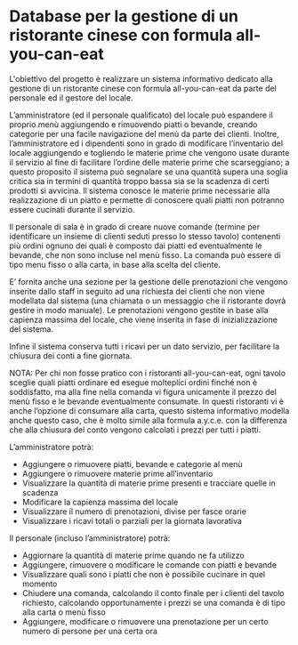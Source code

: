# Database per la gestione di un ristorante cinese con formula all-you-can-eat
L'obiettivo del progetto è realizzare un sistema informativo dedicato alla gestione di un ristorante cinese con formula all-you-can-eat da parte del personale ed il gestore del locale. 

L’amministratore (ed il personale qualificato) del locale può espandere il proprio menù aggiungendo e rimuovendo piatti o bevande, creando categorie per una facile navigazione del menù da parte dei clienti. 
Inoltre, l’amministratore ed i dipendenti sono in grado di modificare l’inventario del locale aggiungendo e togliendo le materie prime che vengono usate durante il servizio al fine di facilitare l’ordine delle materie prime che scarseggiano; a questo proposito il sistema può segnalare se una quantità supera una soglia critica sia in termini di quantità troppo bassa sia se la scadenza di certi prodotti si avvicina. 
Il sistema conosce le materie prime necessarie alla realizzazione di un piatto e permette di conoscere quali piatti non potranno essere cucinati durante il servizio. 

Il personale di sala è in grado di creare nuove comande (termine per identificare un insieme di clienti seduti presso lo stesso tavolo) contenenti più ordini ognuno dei quali è composto dai piatti ed eventualmente le bevande, che non sono incluse nel menù fisso. La comanda può essere di tipo menu fisso o alla carta, in base alla scelta del cliente. 

E’ fornita anche una sezione per la gestione delle prenotazioni che vengono inserite dallo staff in seguito ad una richiesta dei clienti che non viene modellata dal sistema (una chiamata o un messaggio che il ristorante dovrà gestire in modo manuale). Le prenotazioni vengono gestite in base alla capienza massima del locale, che viene inserita in fase di inizializzazione del sistema.

Infine il sistema conserva tutti i ricavi per un dato servizio, per facilitare la chiusura dei conti a fine giornata.

NOTA: Per chi non fosse pratico con i ristoranti all-you-can-eat, ogni tavolo sceglie quali piatti ordinare ed esegue molteplici ordini finché non è soddisfatto, ma alla fine nella comanda vi figura unicamente il prezzo del menù fisso e le bevande eventualmente consumate. In questi ristoranti vi è anche l’opzione di consumare alla carta, questo sistema informativo modella anche questo caso, che è molto simile alla formula a.y.c.e. con la differenza che alla chiusura del conto vengono calcolati i prezzi per tutti i piatti. 

L’amministratore potrà:
- Aggiungere o rimuovere piatti, bevande e categorie al menù
- Aggiungere o rimuovere materie prime all’inventario
- Visualizzare la quantità di materie prime presenti e tracciare quelle in scadenza
- Modificare la capienza massima del locale 
- Visualizzare il numero di prenotazioni, divise per fasce orarie
- Visualizzare i ricavi totali o parziali per la giornata lavorativa

Il personale (incluso l’amministratore) potrà:
- Aggiornare la quantità di materie prime quando ne fa utilizzo 
- Aggiungere, rimuovere o modificare le comande con piatti e bevande
- Visualizzare quali sono i piatti che non è possibile cucinare in quel momento 
- Chiudere una comanda, calcolando il conto finale per i clienti del tavolo richiesto, calcolando opportunamente i prezzi se una comanda è di tipo alla carta o menù fisso
- Aggiungere, modificare o rimuovere una prenotazione per un certo numero di persone per una certa ora 
